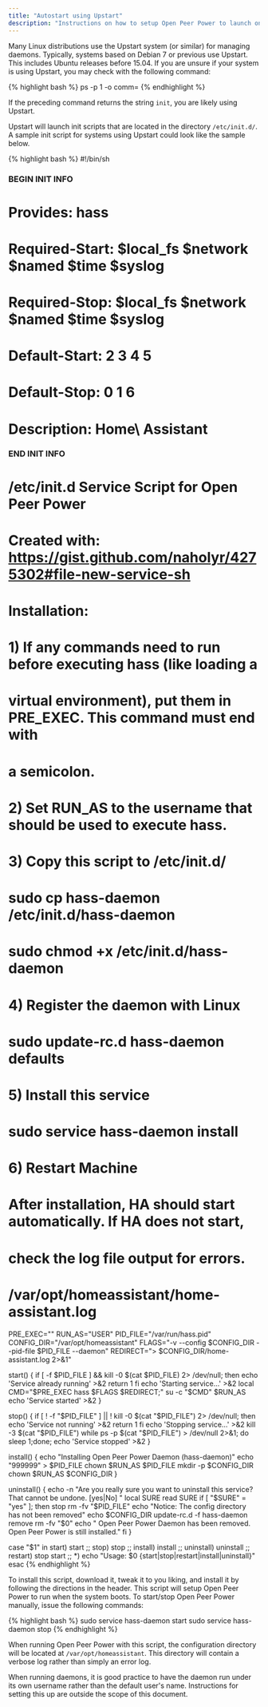 ```yaml
---
title: "Autostart using Upstart"
description: "Instructions on how to setup Open Peer Power to launch on boot using Upstart."
---
```


Many Linux distributions use the Upstart system (or similar) for managing daemons. Typically, systems based on Debian 7 or previous use Upstart. This includes Ubuntu releases before 15.04. If you are unsure if your system is using Upstart, you may check with the following command:

{% highlight bash %}
ps -p 1 -o comm=
{% endhighlight %}

If the preceding command returns the string `init`, you are likely using Upstart.

Upstart will launch init scripts that are located in the directory `/etc/init.d/`. A sample init script for systems using Upstart could look like the sample below.

{% highlight bash %}
#!/bin/sh
### BEGIN INIT INFO
# Provides:          hass
# Required-Start:    $local_fs $network $named $time $syslog
# Required-Stop:     $local_fs $network $named $time $syslog
# Default-Start:     2 3 4 5
# Default-Stop:      0 1 6
# Description:       Home\ Assistant
### END INIT INFO

# /etc/init.d Service Script for Open Peer Power
# Created with: https://gist.github.com/naholyr/4275302#file-new-service-sh
#
# Installation:
#   1) If any commands need to run before executing hass (like loading a
#      virtual environment), put them in PRE_EXEC. This command must end with
#      a semicolon.
#   2) Set RUN_AS to the username that should be used to execute hass.
#   3) Copy this script to /etc/init.d/
#       sudo cp hass-daemon /etc/init.d/hass-daemon
#       sudo chmod +x /etc/init.d/hass-daemon
#   4) Register the daemon with Linux
#       sudo update-rc.d hass-daemon defaults
#   5) Install this service
#       sudo service hass-daemon install
#   6) Restart Machine
#
# After installation, HA should start automatically. If HA does not start,
# check the log file output for errors.
#       /var/opt/homeassistant/home-assistant.log

PRE_EXEC=""
RUN_AS="USER"
PID_FILE="/var/run/hass.pid"
CONFIG_DIR="/var/opt/homeassistant"
FLAGS="-v --config $CONFIG_DIR --pid-file $PID_FILE --daemon"
REDIRECT="> $CONFIG_DIR/home-assistant.log 2>&1"

start() {
  if [ -f $PID_FILE ] && kill -0 $(cat $PID_FILE) 2> /dev/null; then
    echo 'Service already running' >&2
    return 1
  fi
  echo 'Starting service…' >&2
  local CMD="$PRE_EXEC hass $FLAGS $REDIRECT;"
  su -c "$CMD" $RUN_AS
  echo 'Service started' >&2
}

stop() {
    if [ ! -f "$PID_FILE" ] || ! kill -0 $(cat "$PID_FILE") 2> /dev/null; then
    echo 'Service not running' >&2
    return 1
  fi
  echo 'Stopping service…' >&2
  kill -3 $(cat "$PID_FILE")
  while ps -p $(cat "$PID_FILE") > /dev/null 2>&1; do sleep 1;done;
  echo 'Service stopped' >&2
}

install() {
    echo "Installing Open Peer Power Daemon (hass-daemon)"
    echo "999999" > $PID_FILE
    chown $RUN_AS $PID_FILE
    mkdir -p $CONFIG_DIR
    chown $RUN_AS $CONFIG_DIR
}

uninstall() {
  echo -n "Are you really sure you want to uninstall this service? That cannot be undone. [yes|No] "
  local SURE
  read SURE
  if [ "$SURE" = "yes" ]; then
    stop
    rm -fv "$PID_FILE"
    echo "Notice: The config directory has not been removed"
    echo $CONFIG_DIR
    update-rc.d -f hass-daemon remove
    rm -fv "$0"
    echo " Open Peer Power Daemon has been removed. Open Peer Power is still installed."
  fi
}

case "$1" in
  start)
    start
    ;;
  stop)
    stop
    ;;
  install)
    install
    ;;
  uninstall)
    uninstall
    ;;
  restart)
    stop
    start
    ;;
  *)
    echo "Usage: $0 {start|stop|restart|install|uninstall}"
esac
{% endhighlight %}

To install this script, download it, tweak it to you liking, and install it by following the directions in the header. This script will setup Open Peer Power to run when the system boots. To start/stop Open Peer Power manually, issue the following commands:

{% highlight bash %}
sudo service hass-daemon start
sudo service hass-daemon stop
{% endhighlight %}

When running Open Peer Power with this script, the configuration directory will be located at `/var/opt/homeassistant`. This directory will contain a verbose log rather than simply an error log.

When running daemons, it is good practice to have the daemon run under its own username rather than the default user's name. Instructions for setting this up are outside the scope of this document.
